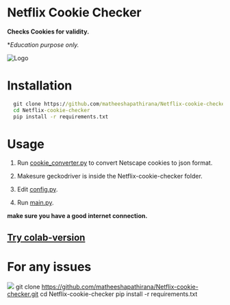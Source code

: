 
# Netflix Cookie Checker

**Checks Cookies for validity.**

**Education purpose only.*

![Logo](images/netflix_logo.jpg)


# Installation

```cmd
  git clone https://github.com/matheeshapathirana/Netflix-cookie-checker.git
  cd Netflix-cookie-checker
  pip install -r requirements.txt
```
# Usage

1.  Run [cookie_converter.py](https://github.com/matheeshapathirana/Netflix-cookie-checker/blob/b82b684355a80e23f5648e6082090d9cd5332cc3/cookie_converter.py) to convert Netscape cookies to json format.
2. Makesure geckodriver is inside the Netflix-cookie-checker folder.

4. Edit [config.py](https://github.com/matheeshapathirana/Netflix-cookie-checker/blob/37dc8cb0db77d1d16866906e86904d0b9866f474/main.py).
3. Run [main.py](https://github.com/matheeshapathirana/Netflix-cookie-checker/blob/b82b684355a80e23f5648e6082090d9cd5332cc3/main.py).

**make sure you have a good internet connection.**

## [Try colab-version](https://github.com/matheeshapathirana/Netflix-cookie-checker/tree/colab-version)
# For any issues
<a href="https://discord.gg/RSCdKeKB5X"><img src="https://discord.com/api/guilds/1121457935822901278/widget.png?style=banner2"></a>
  git clone https://github.com/matheeshapathirana/Netflix-cookie-checker.git
  cd Netflix-cookie-checker
  pip install -r requirements.txt
  
